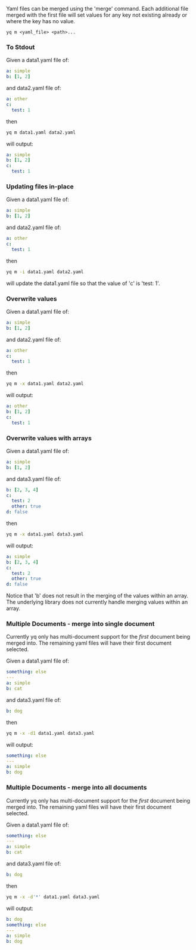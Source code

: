 Yaml files can be merged using the 'merge' command. Each additional file merged with the first file will
set values for any key not existing already or where the key has no value.

```
yq m <yaml_file> <path>...
```


### To Stdout
Given a data1.yaml file of:
```yaml
a: simple
b: [1, 2]
```
and data2.yaml file of:
```yaml
a: other
c:
  test: 1
```
then
```bash
yq m data1.yaml data2.yaml
```
will output:
```yaml
a: simple
b: [1, 2]
c:
  test: 1
```

### Updating files in-place
Given a data1.yaml file of:
```yaml
a: simple
b: [1, 2]
```
and data2.yaml file of:
```yaml
a: other
c:
  test: 1
```
then
```bash
yq m -i data1.yaml data2.yaml
```
will update the data1.yaml file so that the value of 'c' is 'test: 1'.

### Overwrite values
Given a data1.yaml file of:
```yaml
a: simple
b: [1, 2]
```
and data2.yaml file of:
```yaml
a: other
c:
  test: 1
```
then
```bash
yq m -x data1.yaml data2.yaml
```
will output:
```yaml
a: other
b: [1, 2]
c:
  test: 1
```

### Overwrite values with arrays
Given a data1.yaml file of:
```yaml
a: simple
b: [1, 2]
```
and data3.yaml file of:
```yaml
b: [2, 3, 4]
c:
  test: 2
  other: true
d: false
```
then
```bash
yq m -x data1.yaml data3.yaml
```
will output:
```yaml
a: simple
b: [2, 3, 4]
c:
  test: 2
  other: true
d: false
```

Notice that 'b' does not result in the merging of the values within an array. The underlying library does not
currently handle merging values within an array.

### Multiple Documents - merge into single document
Currently yq only has multi-document support for the _first_ document being merged into. The remaining yaml files will have their first document selected.

Given a data1.yaml file of:
```yaml
something: else
---
a: simple
b: cat
```
and data3.yaml file of:
```yaml
b: dog
```
then
```bash
yq m -x -d1 data1.yaml data3.yaml
```
will output:
```yaml
something: else
---
a: simple
b: dog
```

### Multiple Documents - merge into all documents
Currently yq only has multi-document support for the _first_ document being merged into. The remaining yaml files will have their first document selected.

Given a data1.yaml file of:
```yaml
something: else
---
a: simple
b: cat
```
and data3.yaml file of:
```yaml
b: dog
```
then
```bash
yq m -x -d'*' data1.yaml data3.yaml
```
will output:
```yaml
b: dog
something: else
---
a: simple
b: dog
```
